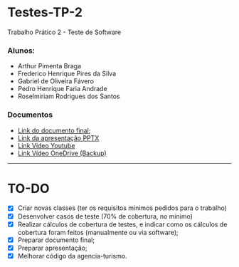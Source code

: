 # Testes-TP-2
Trabalho Prático 2 - Teste de Software

### Alunos:

- Arthur Pimenta Braga
- Frederico Henrique Pires da Silva
- Gabriel de Oliveira Fávero
- Pedro Henrique Faria Andrade
- Roselmiriam Rodrigues dos Santos

### Documentos
- [Link do documento final](https://docs.google.com/document/d/1y2yogK5Nww00DJtNKUv4l3YveOlldUj59dixbQII-N0/edit?usp=sharing);
- [Link da apresentação PPTX](https://1drv.ms/p/s!AqCPFbeLGKQSjeBC68ivk2fgS8whLw?e=yEUhvX)
- [Link Vídeo Youtube](https://youtu.be/mgUteVMY5ZE)
- [Link Vídeo OneDrive (Backup)](https://1drv.ms/u/s!AqCPFbeLGKQSjeBRKdDgnsx7b0W2Ww?e=vCU0Z4)

---

# TO-DO

- [x] Criar novas classes (ter os requisitos minimos pedidos para o trabalho)
- [x] Desenvolver casos de teste (70% de cobertura, no mínimo)
- [x] Realizar cálculos de cobertura de testes, e indicar como os cálculos de cobertura foram feitos (manualmente ou
  via software);
- [x] Preparar documento final;
- [x] Preparar apresentação;
- [x] Melhorar código da agencia-turismo.
